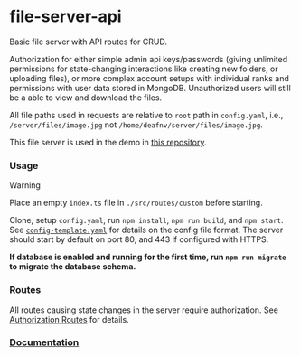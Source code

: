 # file-server-api

Basic file server with API routes for CRUD.

Authorization for either simple admin api keys/passwords (giving unlimited permissions for state-changing interactions like creating new folders, or uploading files), or more complex account setups with individual ranks and permissions with user data stored in MongoDB. Unauthorized users will still be a able to view and download the files.

All file paths used in requests are relative to `root` path in `config.yaml`, i.e., `/server/files/image.jpg` not `/home/deafnv/server/files/image.jpg`.

This file server is used in the demo in [this repository](https://github.com/deafnv/file-server-web).

### Usage

> [!WARNING]
> Place an empty `index.ts` file in `./src/routes/custom` before starting.

Clone, setup `config.yaml`, run `npm install`, `npm run build`, and `npm start`. See [`config-template.yaml`](https://deafnv.github.io/file-server-api/config) for details on the config file format. The server should start by default on port 80, and 443 if configured with HTTPS.

**If database is enabled and running for the first time, run `npm run migrate` to migrate the database schema.**

### Routes

All routes causing state changes in the server require authorization. See [Authorization Routes](https://deafnv.github.io/file-server-api/authorization) for details.

### [Documentation](https://deafnv.github.io/file-server-api)